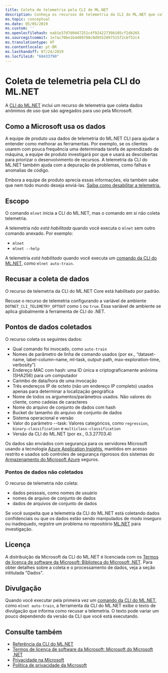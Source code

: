 ```yaml
---
title: Coleta de telemetria pela CLI do ML.NET
description: Conheça os recursos de telemetria da CLI do ML.NET que coletam informações de uso para análise, quais dados são coletados e como desabilitá-los. Além disso, encontre links para o contrato de licença do .NET e informações sobre a conformidade com o RGPD da Microsoft.
ms.topic: conceptual
ms.date: 05/05/2019
ms.custom: ''
ms.openlocfilehash: eab1e37d7d0d47251c4f92422730b105cf2db265
ms.sourcegitcommit: 1e7ac70be1b4d89708c0d9552897515f2cbf52c4
ms.translationtype: HT
ms.contentlocale: pt-BR
ms.lasthandoff: 07/24/2019
ms.locfileid: "68433790"
---
```

# <a name="telemetry-collection-by-the-mlnet-cli"></a>Coleta de telemetria pela CLI do ML.NET

A [CLI do ML.NET](https://aka.ms/mlnet-cli) inclui um recurso de telemetria que coleta dados anônimos de uso que são agregados para uso pela Microsoft.

## <a name="how-microsoft-uses-the-data"></a>Como a Microsoft usa os dados

A equipe de produto usa dados de telemetria do ML.NET CLI para ajudar a entender como melhorar as ferramentas. Por exemplo, se os clientes usarem com pouca frequência uma determinada tarefa de aprendizado de máquina, a equipe de produto investigará por que e usará as descobertas para priorizar o desenvolvimento de recursos. A telemetria da CLI do ML.NET também ajuda com a depuração de problemas, como falhas e anomalias de código. 

Embora a equipe de produto aprecia essas informações, ela também sabe que nem todo mundo deseja enviá-las. [Saiba como desabilitar a telemetria.](#opt-out-of-data-collection)

## <a name="scope"></a>Escopo

O comando `mlnet` inicia a CLI do ML.NET, mas o comando em si não coleta telemetria.

A telemetria *não está habilitada* quando você executa o `mlnet` sem outro comando anexado. Por exemplo:

- `mlnet`
- `mlnet --help`

A telemetria *está habilitado* quando você executa um [comando da CLI do ML.NET](../reference/ml-net-cli-reference.md), como `mlnet auto-train`.

## <a name="opt-out-of-data-collection"></a>Recusar a coleta de dados

O recurso de telemetria da CLI do ML.NET Core está habilitado por padrão.

Recuse o recurso de telemetria configurando a variável de ambiente `DOTNET_CLI_TELEMETRY_OPTOUT` como `1` ou `true`. Essa variável de ambiente se aplica globalmente à ferramenta de CLI do .NET.

## <a name="data-points-collected"></a>Pontos de dados coletados

O recurso coleta os seguintes dados:

- Qual comando foi invocado, como `auto-train`
- Nomes de parâmetro de linha de comando usados (por ex., “dataset-name, label-column-name, ml-task, output-path, max-exploration-time, verbosity”)
- Endereço MAC com hash: uma ID única e criptograficamente anônima (SHA256) para um computador
- Carimbo de data/hora de uma invocação
- Três endereços IP de octeto (não um endereço IP completo) usados apenas para determinar a localização geográfica
- Nome de todos os argumentos/parâmetros usados. Não valores do cliente, como cadeias de caracteres
- Nome do arquivo de conjunto de dados com hash
- Bucket do tamanho do arquivo de conjunto de dados
- Sistema operacional e versão
- Valor do parâmetro --task: Valores categóricos, como `regression`, `binary-classification` e `multiclass-classification`
- Versão da CLI do ML.NET (por ex., 0.3.27703.4)

Os dados são enviados com segurança para os servidores Microsoft usando a tecnologia [Azure Application Insights](https://azure.microsoft.com/services/application-insights/), mantidos em acesso restrito e usados sob controles de segurança rigorosos dos sistemas do [Armazenamento do Microsoft Azure](https://azure.microsoft.com/services/storage/) seguros.

### <a name="data-points-not-collected"></a>Pontos de dados não coletados
O recurso de telemetria *não* coleta:
- dados pessoais, como nomes de usuário
- nomes de arquivo de conjunto de dados
- dados de arquivos de conjunto de dados

Se você suspeita que a telemetria da CLI do ML.NET está coletando dados confidenciais ou que os dados estão sendo manipulados de modo inseguro ou inadequado, registre um problema no repositório [ML.NET](https://github.com/dotnet/machinelearning) para investigação.

## <a name="license"></a>Licença

A distribuição da Microsoft da CLI do ML.NET é licenciada com os [Termos de licença de software da Microsoft: Biblioteca do Microsoft .NET](https://aka.ms/dotnet-core-eula). Para obter detalhes sobre a coleta e o processamento de dados, veja a seção intitulada "Dados".

## <a name="disclosure"></a>Divulgação

Quando você executar pela primeira vez um [comando da CLI do ML.NET](../reference/ml-net-cli-reference.md), como `mlnet auto-train`, a ferramenta da CLI do ML.NET exibe o texto de divulgação que informa como recusar a telemetria. O texto pode variar um pouco dependendo da versão da CLI que você está executando.

## <a name="see-also"></a>Consulte também
- [Referência da CLI do ML.NET](../reference/ml-net-cli-reference.md)
- [Termos de licença de software da Microsoft: Microsoft do Microsoft .NET](https://aka.ms/dotnet-core-eula)
- [Privacidade na Microsoft](https://www.microsoft.com/trustcenter/privacy/)
- [Política de privacidade da Microsoft](https://privacy.microsoft.com/privacystatement)
